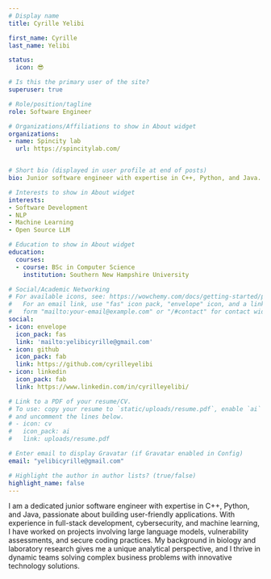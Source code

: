 ```yaml
---
# Display name
title: Cyrille Yelibi

first_name: Cyrille
last_name: Yelibi

status:
  icon: 😎

# Is this the primary user of the site?
superuser: true

# Role/position/tagline
role: Software Engineer

# Organizations/Affiliations to show in About widget
organizations:
- name: Spincity lab
  url: https://spincitylab.com/


# Short bio (displayed in user profile at end of posts)
bio: Junior software engineer with expertise in C++, Python, and Java. Experienced in full-stack development, software security with hands-on experience in LLM-based text.

# Interests to show in About widget
interests:
- Software Development
- NLP
- Machine Learning
- Open Source LLM

# Education to show in About widget
education:
  courses:
  - course: BSc in Computer Science
    institution: Southern New Hampshire University

# Social/Academic Networking
# For available icons, see: https://wowchemy.com/docs/getting-started/page-builder/#icons
#   For an email link, use "fas" icon pack, "envelope" icon, and a link in the
#   form "mailto:your-email@example.com" or "/#contact" for contact widget.
social:
- icon: envelope
  icon_pack: fas
  link: 'mailto:yelibicyrille@gmail.com'
- icon: github
  icon_pack: fab
  link: https://github.com/cyrilleyelibi
- icon: linkedin
  icon_pack: fab
  link: https://www.linkedin.com/in/cyrilleyelibi/

# Link to a PDF of your resume/CV.
# To use: copy your resume to `static/uploads/resume.pdf`, enable `ai` icons in `params.toml`, 
# and uncomment the lines below.
# - icon: cv
#   icon_pack: ai
#   link: uploads/resume.pdf

# Enter email to display Gravatar (if Gravatar enabled in Config)
email: "yelibicyrille@gmail.com"

# Highlight the author in author lists? (true/false)
highlight_name: false
---
```


I am a dedicated junior software engineer with expertise in C++, Python, and Java, passionate about building user-friendly applications. With experience in full-stack development, cybersecurity, and machine learning, I have worked on projects involving large language models, vulnerability assessments, and secure coding practices. My background in biology and laboratory research gives me a unique analytical perspective, and I thrive in dynamic teams solving complex business problems with innovative technology solutions.